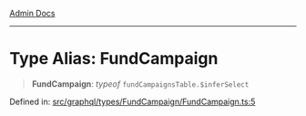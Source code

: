 [Admin Docs](/)

***

# Type Alias: FundCampaign

> **FundCampaign**: *typeof* `fundCampaignsTable.$inferSelect`

Defined in: [src/graphql/types/FundCampaign/FundCampaign.ts:5](https://github.com/NishantSinghhhhh/talawa-api/blob/b87b8a22e4088f1ea75d4769c10896977d674855/src/graphql/types/FundCampaign/FundCampaign.ts#L5)
